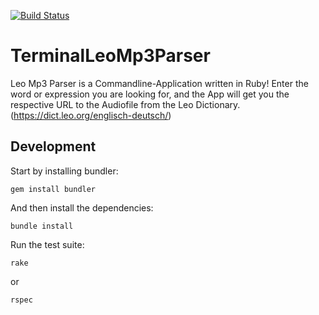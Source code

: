 [![Build Status](https://travis-ci.org/Netznarkose/TerminalLeoMp3Parser.svg?branch=master)](https://travis-ci.org/Netznarkose/TerminalLeoMp3Parser)

# TerminalLeoMp3Parser  

Leo Mp3 Parser is a Commandline-Application written in Ruby!
Enter the word or expression you are looking for, and the App
will get you the respective URL to the Audiofile from the Leo Dictionary. (https://dict.leo.org/englisch-deutsch/)


## Development

Start by installing bundler:

    gem install bundler

And then install the dependencies:

    bundle install

Run the test suite:

    rake

or

    rspec

